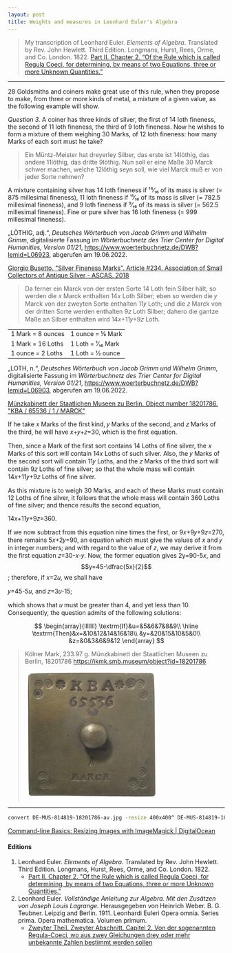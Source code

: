 ```yaml
---
layout: post
title: Weights and measures in Leonhard Euler's Algebra
---
```


> My transcription of Leonhard Euler. *Elements of Algebra*. Translated by Rev. John Hewlett. Third Edition. Longmans, Hurst, Rees, Orme, and Co. London. 1822. [Part II. Chapter 2. “Of the Rule which is called Regula Coeci, for determining, by means of two Equations, three or more Unknown Quantities.”](/assets/euler/en/pt-II-2.pdf)

---

<span class="art">28</span> Goldsmiths and coiners make great use of this rule,
when they propose to make, from three or more kinds of
metal, a mixture of a given value, as the following example
will show.

*Question 3.* A coiner has three kinds of silver, the first of 14 loth fineness, the second of 11 loth fineness,
the third of 9 loth fineness. Now he wishes to form a mixture of them
weighing 30 Marks, of 12 loth fineness: how many Marks of each sort must he take?

<blockquote>
Ein Müntz-Meister hat dreyerley Silber, das erste ist 14löthig,
das andere 11löthig, das dritte 9löthig. Nun soll er eine Maße 30 Marck
schwer machen, welche 12löthig seyn soll, wie viel Marck muß er von jeder
Sorte nehmen?
</blockquote>

<div class="bubblebox">
<p>
A mixture containing silver has 14 loth fineness if ¹⁴⁄₁₆ of its mass is silver (= 875 millesimal fineness), 11 loth fineness if ¹¹⁄₁₆ of its mass is silver (= 782.5 millesimal fineness), and 9 loth fineness if ⁹⁄₁₆ of its mass is silver (= 562.5 millesimal fineness). Fine or pure silver has 16 loth fineness (= 999 millesimal fineness).
</p>
<p>
„LÖTHIG, adj.“, <em>Deutsches Wörterbuch von Jacob Grimm und Wilhelm Grimm</em>, digitalisierte Fassung im <em>Wörterbuchnetz des Trier Center for Digital Humanities, Version 01/21</em>, <a href="https://www.woerterbuchnetz.de/DWB?lemid=L06923">https://www.woerterbuchnetz.de/DWB?lemid=L06923</a>, abgerufen am 19.06.2022.
</p>
<p>
<a href="https://www.ascasonline.org/articoloOTTOB234.html">Giorgio Busetto. "Silver Fineness Marks". Article &#35;234. Association of Small Collectors of Antique Silver - ASCAS. 2018</a>
</p>
</div>

<blockquote>
Da ferner ein Marck von der ersten Sorte 14 Loth fein Silber hält, so werden die 𝑥 Marck enthalten 14𝑥 Loth Silber; eben so werden die 𝑦 Marck von der zweyten Sorte enthalten 11𝑦 Loth; und die 𝑧 Marck von der dritten Sorte werden enthalten 9𝑧 Loth Silber; dahero die gantze Maße an Silber enthalten wird 14𝑥+11𝑦+9𝑧 Loth. 
</blockquote>

<div class="bubblebox">
<table>
<tr>
    <td>1 Mark = 8 ounces</td>
    <td>1 ounce = ⅛ Mark</td>
</tr>
<tr>
    <td>1 Mark = 16 Loths</td>
    <td>1 Loth = ¹⁄₁₆ Mark</td>
</tr>
<tr>
    <td>1 ounce = 2 Loths</td>
    <td>1 Loth = ½ ounce</td>
</tr>
</table>

<p>
„LOTH, n.“, <em>Deutsches Wörterbuch von Jacob Grimm und Wilhelm Grimm</em>, digitalisierte Fassung im <em>Wörterbuchnetz des Trier Center for Digital Humanities, Version 01/21</em>, <a href="https://www.woerterbuchnetz.de/DWB?lemid=L06903" title="„LOTH, n.“ Deutsches Wörterbuch von Jacob Grimm und Wilhelm Grimm">https://www.woerterbuchnetz.de/DWB?lemid=L06903</a>, abgerufen am 19.06.2022.
</p>

<p>
<a href="https://ikmk.smb.museum/object?id=18201786" title="1 Mark weight. Staatlichen Museen zu Berlin">Münzkabinett der Staatlichen Museen zu Berlin. Object number 18201786. "KBA / 65536 / 1 / MARCK"</a>
</p>
</div>

If he take 𝑥 Marks of the first kind, 𝑦 Marks of the second,
and 𝑧 Marks of the third, he will have 𝑥+𝑦+𝑧=30,
which is the first equation.

Then, since a Mark of the first sort contains 14 Loths of
fine silver, the 𝑥 Marks of this sort will contain 14𝑥 Loths of
such silver. Also, the 𝑦 Marks of the second sort will contain 11𝑦 Loths,
and the 𝑧 Marks of the third sort will contain 9𝑧 Loths of fine silver; so that the whole mass will
contain 14𝑥+11𝑦+9𝑧 Loths of fine silver.

As this mixture is to weigh 30 Marks, and each of these Marks must
contain 12 Loths of fine silver, it follows that the whole mass
will contain 360 Loths of fine silver; and thence results the
second equation, 

14x+11𝑦+9𝑧=360.

If we now subtract from this equation nine
times the first, or 9𝑥+9𝑦+9𝑧=270, there remains 5𝑥+2𝑦=90,
an equation which must give the values of 𝑥 and 𝑦 in integer numbers;
and with regard to the value of 𝑧, we may derive it from the first
equation 𝑧=30-𝑥-𝑦. Now, the former equation gives 2y=90-5𝑥, and
$$y=45-\dfrac{5x}{2}$$; therefore, if 𝑥=2𝑢, we shall have

𝑦=45-5𝑢, and 𝑧=3𝑢-15;

which shows that 𝑢 must be greater than 4, and yet less than 10. Consequently,
the question admits of the following solutions:

$$
\begin{array}{lllllll}
\textrm{If}&u=&5&6&7&8&9\\ \hline
\textrm{Then}&x=&10&12&14&16&18\\
&y=&20&15&10&5&0\\
&z=&0&3&6&9&12
\end{array}
$$

> Kölner Mark, 233.97 g. Münzkabinett der Staatlichen Museen zu Berlin, 18201786 <https://ikmk.smb.museum/object?id=18201786>
> 
> [![Image files are licensed Public Domain Mark 1.0. Münzkabinett der Staatlichen Museen zu Berlin, 18201786. Photographs by Reinhard Saczewski.](/assets/images/DE-MUS-814819-18201786-av.png)](https://ikmk.smb.museum/object?id=18201786)

---

```bash
convert DE-MUS-814819-18201786-av.jpg -resize 400x400^ DE-MUS-814819-18201786-av.png
```

[Command-line Basics: Resizing Images with ImageMagick \| DigitalOcean](https://www.digitalocean.com/community/tutorials/workflow-resizing-images-with-imagemagick)

#### Editions

1. Leonhard Euler. *Elements of Algebra*. Translated by Rev. John Hewlett. Third Edition. Longmans, Hurst, Rees, Orme, and Co. London. 1822.
    - [Part II. Chapter 2. "Of the Rule which is called Regula Coeci, for determining, by means of two Equations, three or more Unknown Quantities."](/assets/euler/en/pt-II-2.pdf)
2. Leonhard Euler. *Vollständige Anleitung zur Algebra. Mit den Zusätzen von Joseph Louis Lagrange.* Herausgegeben von Heinrich Weber. B. G. Teubner. Leipzig and Berlin. 1911. Leonhardi Euleri Opera omnia. Series prima. Opera mathematica. Volumen primum.
    - [Zweyter Theil. Zweyter Abschnitt. Capitel 2. Von der sogenannten Regula-Coeci, wo aus zwey Gleichungen drey oder mehr unbekannte Zahlen bestimmt werden sollen](/assets/euler/de/II-II-2.pdf)